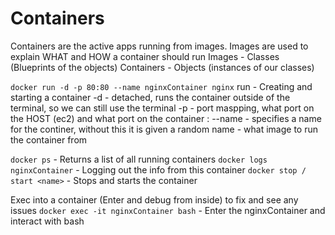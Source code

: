 # Containers

Containers are the active apps running from images.
Images are used to explain WHAT and HOW a container should run 
Images - Classes (Blueprints of the objects)
Containers - Objects (instances of our classes)

`docker run -d -p 80:80 --name nginxContainer nginx`
run    - Creating and starting a container
-d     - detached, runs the container outside of the terminal, so we can still use the terminal
-p     - port maspping, what port on the HOST (ec2) and what port on the container <host port> : <container port>
--name - specifies a name for the continer, without this it is given a random name
<image>- what image to run the container from

`docker ps` - Returns a list of all running containers
`docker logs nginxContainer` - Logging out the info from this container
`docker stop / start <name>` - Stops and starts the container

Exec into a container (Enter and debug from inside) to fix and see any issues
`docker exec -it nginxContainer bash` - Enter the nginxContainer and interact with bash